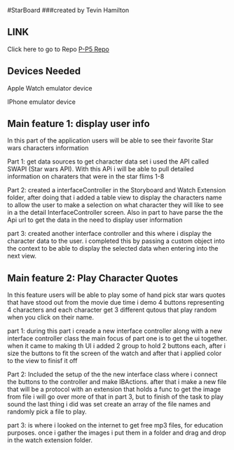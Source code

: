 #StarBoard
###created by Tevin Hamilton

LINK
-----------------
  
 Click here to go to Repo [P-P5 Repo](https://github.com/TevinH14/HamiltonTevin_P-P5.git) 
 
Devices Needed
-----------------
Apple Watch emulator device 

IPhone emulator device 

 Main feature 1: display user info
-----------------

In this part of the application users will be able to see their favorite Star wars characters information 

Part 1: get data sources to get character data set i used the API called SWAPI (Star wars API). With this APi i will be able to pull detailed information on charaters that were in the star flims 1-8

Part 2: created a interfaceController in the Storyboard and Watch Extension folder, after doing that i added a table view to display the characters name to allow the user to make a selection on what character they will like to see in a the detail InterfaceController screen. Also in part to have parse the the Api url to get the data in the need to display user information 

part 3: created another interface controller and this where i display the character data to the user. i completed this by passing a custom object into the context to be able to display the selected data when entering into the next view.

Main feature 2: Play Character Quotes
-----------------
In this feature users will be able to play some of hand pick star wars quotes that have stood out from the movie due time i demo 4 buttons representing 4 characters and each character get 3 different qutous that play random when you click on their name.

part 1: during this part i creade a new interface controller along with a new interface controller class the main focus of part one is to get the ui together. when it came to making th UI i added 2 group to hold 2 buttons each, after  i size the buttons to fit the screen of the watch and after that i applied color to the view to finisf it off 

Part 2: Included the setup of the the new interface class where i connect the buttons to the controller and make IBActions. after that i make a new file that will be a protocol with an extension that holds a func to get the image from file i will go over more of that in
part 3, but to finish of the task to play sound the last thing i did was set create an array of the file names and randomly pick a file to play.

part 3: is where i looked on the internet to get free mp3 files, for education purposes. once i gather the images i put them in a folder and drag and drop in the watch extension folder.
